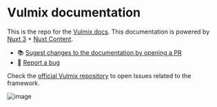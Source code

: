 # Vulmix documentation

This is the repo for the [Vulmix docs](https://vulmix.vercel.app/). This documentation is powered by [Nuxt 3](https://v3.nuxtjs.org/) + [Nuxt Content](https://content.nuxtjs.org/).

- :books: [Sugest changes to the documentation by opening a PR](https://github.com/ojvribeiro/vulmix-docs/pulls)
- :lady_beetle: [Report a bug](https://github.com/ojvribeiro/vulmix-docs/issues/new/choose)

Check the [official Vulmix repository](https://github.com/ojvribeiro/vulmix) to open Issues related to the framework.

![image](https://user-images.githubusercontent.com/8026741/197426694-5a1cded9-7f86-4058-9bd4-5611c45c8bd2.png)
